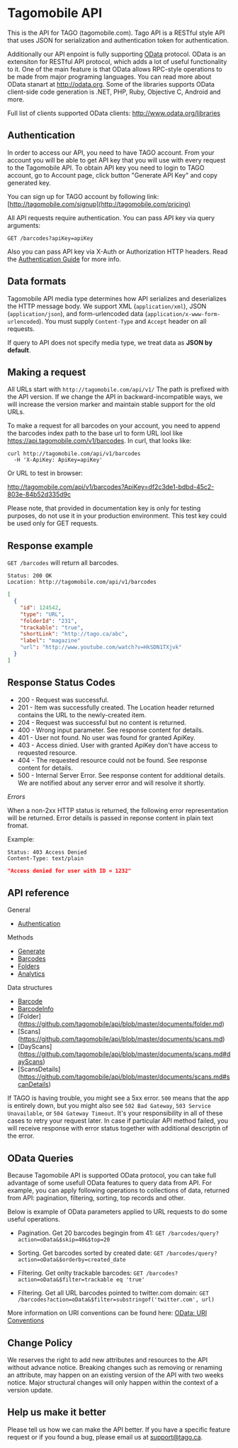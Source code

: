 Tagomobile API
====================

This is the API for TAGO (tagomobile.com). 
Tago API is a RESTful style API that uses JSON for serialization and authentication token for authentication.

Additionally our API enpoint is fully supporting [OData](http://odata.org) protocol. OData is an extensiton for RESTful API protocol, which adds a lot of useful functionality to it. One of the main feature is that OData allows RPC-style operations to be made from major programing languages. You can read more about OData stanart at http://odata.org. Some of the libraries supports OData client-side code generation is .NET, PHP, Ruby, Objective C, Android and more.

Full list of clients supported OData clients:
http://www.odata.org/libraries


Authentication
----------------

In order to access our API, you need to have TAGO account. From your account you will be able to get API key that you will use with every request to the Tagomobile API. To obtain API key you need to login to TAGO account, go to Account page, click button "Generate API Key" and copy generated key.

You can sign up for TAGO account by following link: [http://tagomobile.com/signup](http://tagomobile.com/pricing)

All API requests require authentication. You can pass API key via query arguments: 

`GET /barcodes?apiKey=apiKey`

Also you can pass API key via X-Auth or Authorization HTTP headers. 
Read the [Authentication Guide](https://github.com/tagomobile/api/blob/master/documents/authentication.md) for more info.


Data formats
----------------

Tagomobile API media type determines how API serializes and deserializes the HTTP message body. We support XML (`application/xml`), JSON (`application/json`), and form-urlencoded data (`application/x-www-form-urlencoded`). You must supply `Content-Type` and `Accept` header on all requests.

If query to API does not specify media type, we treat data as **JSON by default**.


Making a request
----------------

All URLs start with `http://tagomobile.com/api/v1/` The path is prefixed with the API version. If we change the API in backward-incompatible ways, we will increase the version marker and maintain stable support for the old URLs.

To make a request for all barcodes on your account, you need to append the barcodes index path to the base url to form URL lool like https://api.tagomobile.com/v1/barcodes. In curl, that looks like:

```shell
curl http://tagomobile.com/api/v1/barcodes
  -H 'X-ApiKey: ApiKey=apiKey'
```
Or URL to test in browser:

http://tagomobile.com/api/v1/barcodes?ApiKey=df2c3de1-bdbd-45c2-803e-84b52d335d9c

Please note, that provided in documentation key is only for testing purposes, do not use it in your production environment. This test key could be used only for GET requests.

Response example
-------------------

`GET /barcodes` will return all barcodes.

```shell
Status: 200 OK
Location: http://tagomobile.com/api/v1/barcodes
```

```json
[
  {
    "id": 124542,
    "type": "URL",
    "folderId": "231",
    "trackable": "true",
    "shortLink": "http://tago.ca/abc",
    "label": "magazine"
    "url": "http://www.youtube.com/watch?v=HkSDN1TXjvk"
  }
]
```

Response Status Codes
---------------

* 200 - Request was successful.<br/>
* 201 - Item was successfully created. The Location header returned contains the URL to the newly-created item.<br/>
* 204 - Request was successful but no content is returned.<br/>
* 400 - Wrong input parameter. See response content for details.<br/>
* 401 - User not found. No user was found for granted ApiKey.<br/>
* 403 - Access dinied. User with granted ApiKey don't have access to requested resource.<br/>
* 404 - The requested resource could not be found. See response content for details.<br/>
* 500 - Internal Server Error. See response content for additional details. We are notified about any server error and will resolve it shortly.<br/>

*Errors*

When a non-2xx HTTP status is returned, the following error representation will be returned.
Error details is passed in reponse content in plain text fromat.

Example:

```shell
Status: 403 Access Denied
Content-Type: text/plain
```

```json
"Access denied for user with ID = 1232"
```

API reference
-----------------
General
* [Authentication](https://github.com/tagomobile/api/blob/master/documents/authentication.md)

Methods
* [Generate](https://github.com/tagomobile/api/blob/master/documents/generate.md)
* [Barcodes](https://github.com/tagomobile/api/blob/master/documents/barcodes.md)
* [Folders](https://github.com/tagomobile/api/blob/master/documents/folders.md)
* [Analytics](https://github.com/tagomobile/api/blob/master/documents/analytics.md)

Data structures
* [Barcode](https://github.com/tagomobile/api/blob/master/documents/barcode.md)
* [BarcodeInfo](https://github.com/tagomobile/api/blob/master/documents/barcodeInfo.md)
* [Folder] (https://github.com/tagomobile/api/blob/master/documents/folder.md)
* [Scans] (https://github.com/tagomobile/api/blob/master/documents/scans.md)
* [DayScans] (https://github.com/tagomobile/api/blob/master/documents/scans.md#dayScans)
* [ScansDetails] (https://github.com/tagomobile/api/blob/master/documents/scans.md#scanDetails)


If TAGO is having trouble, you might see a 5xx error. `500` means that the app is entirely down, but you might also see `502 Bad Gateway`, `503 Service Unavailable`, or `504 Gateway Timeout`. It's your responsibility in all of these cases to retry your request later. 
In case if particular API method failed, you will receive response with error status together with additional descriptin of the error.


OData Queries
---------------

Because Tagomobile API is supported OData protocol, you can take full advantage of some usefull OData features to query data from API. For example, you can apply following operations to collections of data, returned from API: pagination, filtering, sorting, top records and other.

Below is example of OData parameters applied to URL requests to do some useful operations.

* Pagination. Get 20 barcodes begingin from 41:
```GET /barcodes/query?action=oData&$skip=40&$top=20```

* Sorting. Get barcodes sorted by created date:
```GET /barcodes/query?action=oData&$orderby=created_date```

* Filtering. Get onlty trackable barcodes:
```GET /barcodes?action=oData&$filter=trackable eq 'true'```

* Filtering. Get all URL barcodes pointed to twitter.com domain:
```GET /barcodes?action=oData&$filter=substringof('twitter.com', url)```


More information on URI conventions can be found here: [OData: URI Conventions](http://www.odata.org/documentation/uri-conventions)

Change Policy
----------------

We reserves the right to add new attributes and resources to the API without advance notice. Breaking changes such as removing or renaming an attribute, may happen on an existing version of the API with two weeks notice. Major structural changes will only happen within the context of a version update.


Help us make it better
----------------------

Please tell us how we can make the API better. If you have a specific feature request or if you found a bug, please email us at [support@tago.ca](mailto:support@tago.ca).
